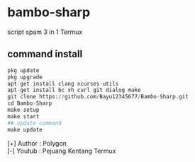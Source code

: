 # bambo-sharp
script spam 3 in 1 Termux

## command install
```python
pkg update
pkg upgrade
apt-get install clang ncurses-utils
apt-get install bc xh curl git dialog make
git clone https://github.com/Bayu12345677/Bambo-Sharp.git
cd Bambo-Sharp
make setup
make start
## update command
make update
`````

[+] Author : Polygon<br>
[-] Youtub : Pejuang Kentang Termux<br>
